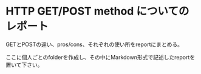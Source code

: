 # HTTP GET/POST method についてのレポート

GETとPOSTの違い、pros/cons、それぞれの使い所をreportにまとめる。  

ここに個人ごとのfolderを作成し、その中にMarkdown形式で記述したreportを置いて下さい。
